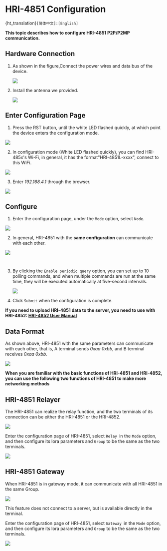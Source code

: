 # HRI-4851 Configuration

{ht_translation}`[简体中文]:[English]`

**This topic describes how to configure HRI-4851 P2P/P2MP communication.**

## Hardware Connection
1. As shown in the figure,Connect the power wires and data bus of the device.

   ![](img/4851poweron.png) 

2. Install the antenna we provided.

   ![](img/02.png) 

## Enter Configuration Page
1. Press the RST button, until the white LED flashed quickly, at which point the device enters the configuration mode.

  ![](img/12.png)

2. In configuration mode (White LED flashed quickly), you can find HRI-485x's Wi-Fi, in general, it has the format"HRI-4851L-xxxx", connect to this WiFi.

![](img/4851/wifi.png)

3. Enter *192.168.4.1* through the browser.

![](img/4851/ap.png)

## Configure
1. Enter the configuration page, under the `Mode` option, select `Node`.

![](img/04.png)

2. In general, HRI-4851 with the **same configuration** can communicate with each other. 

![](img/4851.png)

``` {Note} 'BaudRate' 'Data Mode' should be consistent with the terminal device.
```

``` {Tip} When the Address is *FFFF*, the device communicates with a device of any address(Group still has to be the same)
```

3. By clicking the `Enable periodic query` option, you can set up to 10 polling commands, and when multiple commands are run at the same time, they will be executed automatically at five-second intervals.

   ![](img/03.png)

4. Click `Submit` when the configuration is complete. 

**If you need to upload HRI-4851 data to the server, you need to use with HRI-4852: [HRI-4852 User Manual](docs.heltec.org/en/ready_to_use/hri-485x/hri-4852.html)**

## Data Format
As shown above, HRI-4851 with the same parameters can communicate with each other, that is, A terminal sends *0xaa 0xbb*, and B terminal receives *0xaa 0xbb*.

![](img/05.png)

**When you are familiar with the basic functions of HRI-4851 and HRI-4852, you can use the following two functions of HRI-4851 to make more networking methods**

## HRI-4851 Relayer

The HRI-4851 can realize the relay function, and the two terminals of its connection can be either the HRI-4851 or the HRI-4852.

![](img/4851/relayer(1).png)

Enter the configuration page of HRI-4851, select `Relay `in the `Mode` option, and then configure its lora parameters and `Group` to be the same as the two terminals.

![](img/4851/relayer.png)

## HRI-4851 Gateway

When HRI-4851 is in gateway mode, it can communicate with all HRI-4851 in the same Group.

![](img/application_example/06.png)

This feature does not connect to a server, but is available directly in the terminal.

Enter the configuration page of HRI-4851, select `Gateway `in the `Mode` option, and then configure its lora parameters and `Group` to be the same as the two terminals.

![](img/gateway.png)

